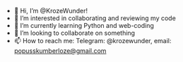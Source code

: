 - 👋 Hi, I’m @KrozeWunder!
- 👀 I’m interested in collaborating and reviewing my code
- 🌱 I’m currently learning Python and web-coding
- 💞️ I’m looking to collaborate on something
- 📫 How to reach me: Telegram: @krozewunder, email: popusskumberloze@gmail.com

<!---
KrozeWunder/KrozeWunder is a ✨ special ✨ repository because its `README.md` (this file) appears on your GitHub profile.
You can click the Preview link to take a look at your changes.
--->
